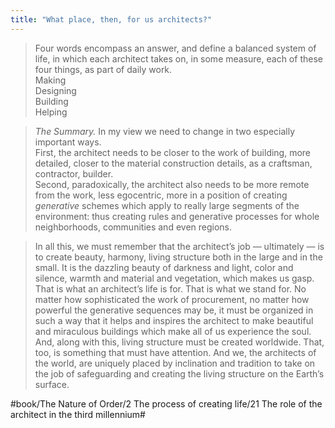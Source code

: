 ```yaml
---
title: "What place, then, for us architects?"
---
```


> Four words encompass an answer, and define a balanced system of life, in which each architect takes on, in some measure, each of these four things, as part of daily work.  
> Making  
> Designing  
> Building  
> Helping  

> *The Summary.* In my view we need to change in two especially important ways.   
> First, the architect needs to be closer to the work of building, more detailed, closer to the material construction details, as a craftsman, contractor, builder.  
> Second, paradoxically, the architect also needs to be more remote from the work, less egocentric, more in a position of creating *generative* schemes which apply to really large segments of the environment: thus creating rules and generative processes for whole neighborhoods, communities and even regions.  

> In all this, we must remember that the architect’s job — ultimately — is to create beauty, harmony, living structure both in the large and in the small. It is the dazzling beauty of darkness and light, color and silence, warmth and material and vegetation, which makes us gasp. That is what an architect’s life is for. That is what we stand for. No matter how sophisticated the work of procurement, no matter how powerful the generative sequences may be, it must be organized in such a way that it helps and inspires the architect to make beautiful and miraculous buildings which make all of us experience the soul.  
> And, along with this, living structure must be created worldwide. That, too, is something that must have attention. And we, the architects of the world, are uniquely placed by inclination and tradition to take on the job of safeguarding and creating the living structure on the Earth’s surface.  

#book/The Nature of Order/2 The process of creating life/21 The role of the architect in the third millennium#